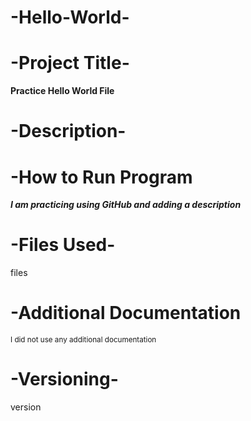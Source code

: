 # -Hello-World-
# -Project Title-

**Practice Hello World File**
# -Description-

# -How to Run Program
***I am practicing using GitHub and adding a description***

# -Files Used-
files

# -Additional Documentation
<sub>I did not use any additional documentation</sub>

# -Versioning-
version
